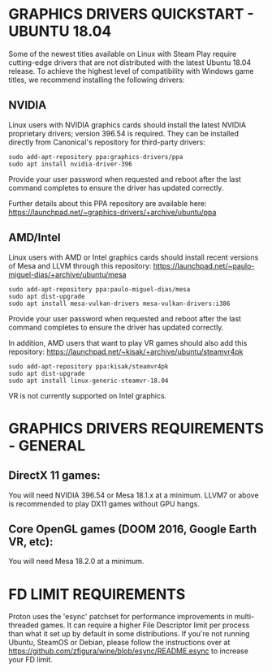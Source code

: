 # GRAPHICS DRIVERS QUICKSTART - UBUNTU 18.04

Some of the newest titles available on Linux with Steam Play require cutting-edge drivers that are not distributed with the latest Ubuntu 18.04 release. To achieve the highest level of compatibility with Windows game titles, we recommend installing the following drivers:

## NVIDIA

Linux users with NVIDIA graphics cards should install the latest NVIDIA proprietary drivers; version 396.54 is required. They can be installed directly from Canonical's repository for third-party drivers:

```
sudo add-apt-repository ppa:graphics-drivers/ppa
sudo apt install nvidia-driver-396
```

Provide your user password when requested and reboot after the last command completes to ensure the driver has updated correctly.  

Further details about this PPA repository are available here: 
https://launchpad.net/~graphics-drivers/+archive/ubuntu/ppa

## AMD/Intel

Linux users with AMD or Intel graphics cards should install recent versions of Mesa and LLVM through this repository: https://launchpad.net/~paulo-miguel-dias/+archive/ubuntu/mesa

```
sudo add-apt-repository ppa:paulo-miguel-dias/mesa
sudo apt dist-upgrade
sudo apt install mesa-vulkan-drivers mesa-vulkan-drivers:i386
```

Provide your user password when requested and reboot after the last command completes to ensure the driver has updated correctly.

In addition, AMD users that want to play VR games should also add this repository: https://launchpad.net/~kisak/+archive/ubuntu/steamvr4pk

```
sudo add-apt-repository ppa:kisak/steamvr4pk
sudo apt dist-upgrade
sudo apt install linux-generic-steamvr-18.04
```

VR is not currently supported on Intel graphics.

# GRAPHICS DRIVERS REQUIREMENTS - GENERAL

## DirectX 11 games:
You will need NVIDIA 396.54 or Mesa 18.1.x at a minimum. LLVM7 or above is recommended to play DX11 games without GPU hangs.
## Core OpenGL games (DOOM 2016, Google Earth VR, etc):
You will need Mesa 18.2.0 at a minimum.

# FD LIMIT REQUIREMENTS

Proton uses the 'esync' patchset for performance improvements in multi-threaded games. It can require a higher File Descriptor limit per process than what it set up by default in some distributions. If you're not running Ubuntu, SteamOS or Debian, please follow the instructions over at https://github.com/zfigura/wine/blob/esync/README.esync to increase your FD limit.
